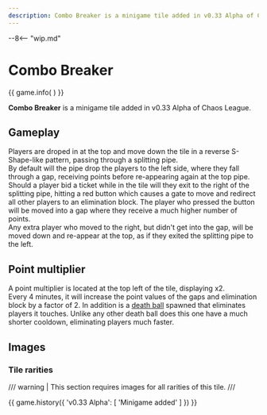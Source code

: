 ```yaml
---
description: Combo Breaker is a minigame tile added in v0.33 Alpha of Chaos League.
---
```


--8<-- "wip.md"

# Combo Breaker

{{ game.info(
) }}

**Combo Breaker** is a minigame tile added in v0.33 Alpha of Chaos League.

## Gameplay

Players are droped in at the top and move down the tile in a reverse S-Shape-like pattern, passing through a splitting pipe.  
By default will the pipe drop the players to the left side, where they fall through a gap, receiving points before re-appearing again at the top pipe. Should a player bid a ticket while in the tile will they exit to the right of the splitting pipe, hitting a red button which causes a gate to move and redirect all other players to an elimination block. The player who pressed the button will be moved into a gap where they receive a much higher number of points.  
Any extra player who moved to the right, but didn't get into the gap, will be moved down and re-appear at the top, as if they exited the splitting pipe to the left.

## Point multiplier

A point multiplier is located at the top left of the tile, displaying x2.  
Every 4 minutes, it will increase the point values of the gaps and elimination block by a factor of 2. In addition is a [death ball](../../mechanics/death-ball.md) spawned that eliminates players it touches. Unlike any other death ball does this one have a much shorter cooldown, eliminating players much faster.

## Images

### Tile rarities

/// warning |
This section requires images for all rarities of this tile.
///

{{ game.history({
    'v0.33 Alpha': [
        'Minigame added'
    ]
}) }}